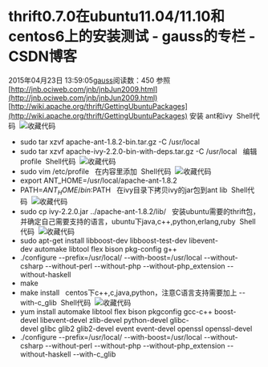# thrift0.7.0在ubuntu11.04/11.10和centos6上的安装测试 - gauss的专栏 - CSDN博客
2015年04月23日 13:59:05[gauss](https://me.csdn.net/mathlmx)阅读数：450
参照 
[http://jnb.ociweb.com/jnb/jnbJun2009.html](http://jnb.ociweb.com/jnb/jnbJun2009.html)
[http://wiki.apache.org/thrift/GettingUbuntuPackages](http://wiki.apache.org/thrift/GettingUbuntuPackages)
安装 ant和ivy 
Shell代码  ![收藏代码](http://jinghong.iteye.com/images/icon_star.png)
- sudo tar xzvf apache-ant-1.8.2-bin.tar.gz -C /usr/local  
- sudo tar xzvf apache-ivy-2.2.0-bin-with-deps.tar.gz -C /usr/local  
编辑profile 
Shell代码  ![收藏代码](http://jinghong.iteye.com/images/icon_star.png)
- sudo vim /etc/profile  
在内容里添加 
Shell代码  ![收藏代码](http://jinghong.iteye.com/images/icon_star.png)
- export ANT_HOME=/usr/local/apache-ant-1.8.2
- PATH=$ANT_HOME/bin:$PATH  
在ivy目录下拷贝ivy的jar包到ant lib 
Shell代码  ![收藏代码](http://jinghong.iteye.com/images/icon_star.png)
- sudo cp ivy-2.2.0.jar ../apache-ant-1.8.2/lib/  
安装ubuntu需要的thrift包，并确定自己需要支持的语言，ubuntu下java,c++,python,erlang,ruby 
Shell代码  ![收藏代码](http://jinghong.iteye.com/images/icon_star.png)
- sudo apt-get install libboost-dev libboost-test-dev libevent-dev automake libtool flex bison pkg-config g++  
- ./configure --prefix=/usr/local/ --with-boost=/usr/local --without-csharp --without-perl --without-php --without-php_extension --without-haskell  
- make  
- make install  
centos下c++,c,java,python，注意C语言支持需要加上 --with-c_glib 
Shell代码  ![收藏代码](http://jinghong.iteye.com/images/icon_star.png)
- yum install automake libtool flex bison pkgconfig gcc-c++ boost-devel libevent-devel zlib-devel python-devel glibc-devel glibc glib2 glib2-devel event event-devel openssl openssl-devel  
- ./configure --prefix=/usr/local/ --with-boost=/usr/local --without-csharp --without-perl --without-php --without-php_extension --without-haskell --with-c_glib  
